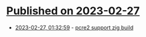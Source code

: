 # [Published on 2023-02-27](index.md)

* [2023-02-27, 01:32:59](https://lobste.rs/s/zh3ulk/pcre2_support_zig_build) - [pcre2 support zig build](https://github.com/PCRE2Project/pcre2/pull/206)

